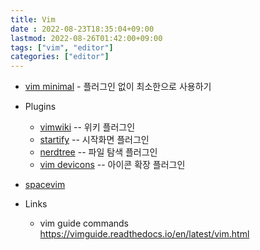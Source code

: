 ```yaml
---
title: Vim
date : 2022-08-23T18:35:04+09:00
lastmod: 2022-08-26T01:42:00+09:00
tags: ["vim", "editor"]
categories: ["editor"]
---
```


* [vim minimal](vim-minimal) - 플러그인 없이 최소한으로 사용하기

* Plugins
    * [vimwiki](vimwiki) -- 위키 플러그인
    * [startify](startify) -- 시작화면 플러그인
    * [nerdtree](nerdtree) -- 파일 탐색 플러그인
    * [vim devicons](vim-devicons) -- 아이콘 확장 플러그인

* [spacevim](spacevim)
* Links
    * vim guide commands <https://vimguide.readthedocs.io/en/latest/vim.html>
